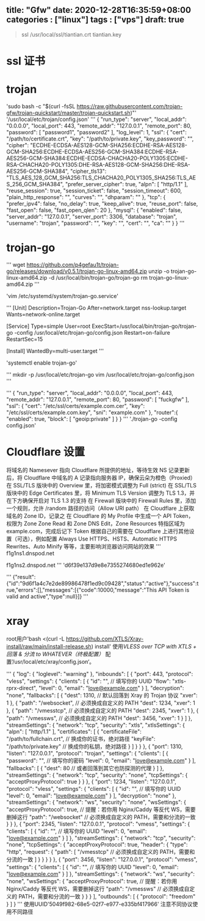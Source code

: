 # 

title: "Gfw"
date: 2020-12-28T16:35:59+08:00
categories : ["linux"]
tags : ["vps"]
draft: true
---
>ssl /usr/local/ssl/tiantian.crt tiantian.key

# ssl 证书
# trojan
'sudo bash -c "$(curl -fsSL https://raw.githubusercontent.com/trojan-gfw/trojan-quickstart/master/trojan-quickstart.sh)"'
'/usr/local/etc/trojan/config.json'
'''
{
    "run_type": "server",
    "local_addr": "0.0.0.0",
    "local_port": 443,
    "remote_addr": "127.0.0.1",
    "remote_port": 80,
    "password": [
        "password1",
        "password2"
    ],
    "log_level": 1,
    "ssl": {
        "cert": "/path/to/certificate.crt",
        "key": "/path/to/private.key",
        "key_password": "",
        "cipher": "ECDHE-ECDSA-AES128-GCM-SHA256:ECDHE-RSA-AES128-GCM-SHA256:ECDHE-ECDSA-AES256-GCM-SHA384:ECDHE-RSA-AES256-GCM-SHA384:ECDHE-ECDSA-CHACHA20-POLY1305:ECDHE-RSA-CHACHA20-POLY1305:DHE-RSA-AES128-GCM-SHA256:DHE-RSA-AES256-GCM-SHA384",
        "cipher_tls13": "TLS_AES_128_GCM_SHA256:TLS_CHACHA20_POLY1305_SHA256:TLS_AES_256_GCM_SHA384",
        "prefer_server_cipher": true,
        "alpn": [
            "http/1.1"
        ],
        "reuse_session": true,
        "session_ticket": false,
        "session_timeout": 600,
        "plain_http_response": "",
        "curves": "",
        "dhparam": ""
    },
    "tcp": {
        "prefer_ipv4": false,
        "no_delay": true,
        "keep_alive": true,
        "reuse_port": false,
        "fast_open": false,
        "fast_open_qlen": 20
    },
    "mysql": {
        "enabled": false,
        "server_addr": "127.0.0.1",
        "server_port": 3306,
        "database": "trojan",
        "username": "trojan",
        "password": "",
        "key": "",
        "cert": "",
        "ca": ""
    }
}
'''
# trojan-go 
'''
wget https://github.com/p4gefau1t/trojan-go/releases/download/v0.5.1/trojan-go-linux-amd64.zip
unzip -o trojan-go-linux-amd64.zip -d /usr/local/bin/trojan-go/trojan-go
rm trojan-go-linux-amd64.zip
'''

'vim /etc/systemd/system/trojan-go.service'

'''
[Unit]
Description=Trojan-Go
After=network.target nss-lookup.target
Wants=network-online.target

[Service]
Type=simple
User=root
ExecStart=/usr/local/bin/trojan-go/trojan-go -config /usr/local/etc/trojan-go/config.json
Restart=on-failure
RestartSec=15

[Install]
WantedBy=multi-user.target
'''

'systemctl enable trojan-go'

'''
mkdir -p /usr/local/etc/trojan-go
vim /usr/local/etc/trojan-go/config.json
'''

'''
{
    "run_type": "server",
    "local_addr": "0.0.0.0",
    "local_port": 443,
    "remote_addr": "127.0.0.1",
    "remote_port": 80,
    "password": [
        "fuckgfw"
    ],
    "ssl": {
        "cert": "/etc/ssl/certs/example.com.cer",
        "key": "/etc/ssl/certs/example.com.key",
        "sni": "example.com"
    },
    "router":{
        "enabled": true,
        "block": [
            "geoip:private"
        ]
    }
}
'''
'./trojan-go -config config.json'
# Cloudflare 设置
将域名的 Namesever 指向 Cloudflare 所提供的地址，等待生效
NS 记录更新后，将 Cloudflare 中域名的 A 记录指向服务器 IP，确保云朵为橙色（Proxied）
在 SSL/TLS 版块中的 Overview 里，将加密模式调整为 Full (strict)
在 SSL/TLS 版块中的 Edge Certificates 里，将 Minimum TLS Version 调整为 TLS 1.3，并在下方确保开启对 TLS 1.3 的支持
在 Firewall 版块中的 Firewall Rules 里，添加一个规则，允许 /random 路径的访问（Allow URI path）
在 Cloudflare 上获取域名的 Zone ID，记录之
在 Cloudflare 的 My Profile 中生成一个 API Token，权限为 Zone Zone Read 和 Zone DNS Edit，Zone Resources 特指区域为 example.com，完成后记下 Token
根据自己的需要在 Cloudflare 上进行其他设置（可选），例如配置 Always Use HTTPS、HSTS、Automatic HTTPS Rewrites、Auto Minify 等等，主要影响浏览器访问网站的效果
'''
f1g1ns1.dnspod.net

f1g1ns2.dnspod.net
'''
'd6f39e137d9e8e7355274680ed1e962e'

'''
{"result":{"id":"9d6f1a4c7e2de89986478f1ed9c09428","status":"active"},"success":true,"errors":[],"messages":[{"code":10000,"message":"This API Token is valid and active","type":null}]}
'''
# xray
root用户'bash <(curl -L https://github.com/XTLS/Xray-install/raw/main/install-release.sh) install'
使用*VLESS over TCP with XTLS + 回落 & 分流 to WHATEVER（终极配置）*
配置’/usr/local/etc/xray/config.json‘。

'''
{
    "log": {
        "loglevel": "warning"
    },
    "inbounds": [
        {
            "port": 443,
            "protocol": "vless",
            "settings": {
                "clients": [
                    {
                        "id": "", // 填写你的 UUID
                        "flow": "xtls-rprx-direct",
                        "level": 0,
                        "email": "love@example.com"
                    }
                ],
                "decryption": "none",
                "fallbacks": [
                    {
                        "dest": 1310, // 默认回落到 Xray 的 Trojan 协议
                        "xver": 1
                    },
                    {
                        "path": "/websocket", // 必须换成自定义的 PATH
                        "dest": 1234,
                        "xver": 1
                    },
                    {
                        "path": "/vmesstcp", // 必须换成自定义的 PATH
                        "dest": 2345,
                        "xver": 1
                    },
                    {
                        "path": "/vmessws", // 必须换成自定义的 PATH
                        "dest": 3456,
                        "xver": 1
                    }
                ]
            },
            "streamSettings": {
                "network": "tcp",
                "security": "xtls",
                "xtlsSettings": {
                    "alpn": [
                        "http/1.1"
                    ],
                    "certificates": [
                        {
                            "certificateFile": "/path/to/fullchain.crt", // 换成你的证书，绝对路径
                            "keyFile": "/path/to/private.key" // 换成你的私钥，绝对路径
                        }
                    ]
                }
            }
        },
        {
            "port": 1310,
            "listen": "127.0.0.1",
            "protocol": "trojan",
            "settings": {
                "clients": [
                    {
                        "password": "", // 填写你的密码
                        "level": 0,
                        "email": "love@example.com"
                    }
                ],
                "fallbacks": [
                    {
                        "dest": 80 // 或者回落到其它也防探测的代理
                    }
                ]
            },
            "streamSettings": {
                "network": "tcp",
                "security": "none",
                "tcpSettings": {
                    "acceptProxyProtocol": true
                }
            }
        },
        {
            "port": 1234,
            "listen": "127.0.0.1",
            "protocol": "vless",
            "settings": {
                "clients": [
                    {
                        "id": "", // 填写你的 UUID
                        "level": 0,
                        "email": "love@example.com"
                    }
                ],
                "decryption": "none"
            },
            "streamSettings": {
                "network": "ws",
                "security": "none",
                "wsSettings": {
                    "acceptProxyProtocol": true, // 提醒：若你用 Nginx/Caddy 等反代 WS，需要删掉这行
                    "path": "/websocket" // 必须换成自定义的 PATH，需要和分流的一致
                }
            }
        },
        {
            "port": 2345,
            "listen": "127.0.0.1",
            "protocol": "vmess",
            "settings": {
                "clients": [
                    {
                        "id": "", // 填写你的 UUID
                        "level": 0,
                        "email": "love@example.com"
                    }
                ]
            },
            "streamSettings": {
                "network": "tcp",
                "security": "none",
                "tcpSettings": {
                    "acceptProxyProtocol": true,
                    "header": {
                        "type": "http",
                        "request": {
                            "path": [
                                "/vmesstcp" // 必须换成自定义的 PATH，需要和分流的一致
                            ]
                        }
                    }
                }
            }
        },
        {
            "port": 3456,
            "listen": "127.0.0.1",
            "protocol": "vmess",
            "settings": {
                "clients": [
                    {
                        "id": "", // 填写你的 UUID
                        "level": 0,
                        "email": "love@example.com"
                    }
                ]
            },
            "streamSettings": {
                "network": "ws",
                "security": "none",
                "wsSettings": {
                    "acceptProxyProtocol": true, // 提醒：若你用 Nginx/Caddy 等反代 WS，需要删掉这行
                    "path": "/vmessws" // 必须换成自定义的 PATH，需要和分流的一致
                }
            }
        }
    ],
    "outbounds": [
        {
            "protocol": "freedom"
        }
    ]
}
'''
使用UUID'5049f982-68e5-02f7-e977-e335bf417966'
注意不同协议使用不同路径

